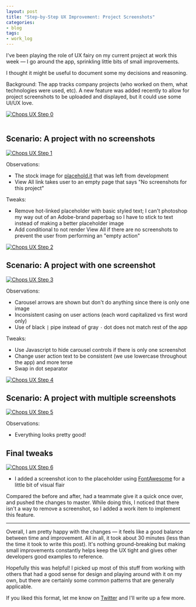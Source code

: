 ```yaml
---
layout: post
title: "Step-by-Step UX Improvement: Project Screenshots"
categories:
- blog
tags:
- work_log
---
```


I've been playing the role of UX fairy on my current project at work
this week &mdash; I go around the app, sprinkling little bits of
small improvements.

I thought it might be useful to document some my decisions and reasoning.

Background: The app tracks company projects (who worked on them, what
technologies were used, etc). A new feature was added recently to
allow for project screenshots to be uploaded and displayed, but it 
could use some UI/UX love.

<a href="{{site.url}}/static/chops-ux-step-0.png">
<img alt="Chops UX Step 0" src="{{site.url}}/static/chops-ux-step-0-thumb.png">
</a>

<br/>
<br/>

## Scenario: A project with no screenshots

<a href="{{site.url}}/static/chops-ux-step-1.png">
<img alt="Chops UX Step 1" src="{{site.url}}/static/chops-ux-step-1.png">
</a>

Observations: 

* The stock image for [placehold.it][ph] that was left from 
development
* View All link takes user to an empty page that says "No screenshots
for this project"

[ph]: http://placehold.it/

Tweaks:

* Remove hot-linked placeholder with basic styled text; I can't photoshop
my way out of an Adobe-brand paperbag so I have to stick to text instead of
making a better placeholder image
* Add conditional to not render View All if there are no screenshots to
prevent the user from performing an "empty action"

<a href="{{site.url}}/static/chops-ux-step-2.png">
<img alt="Chops UX Step 2" src="{{site.url}}/static/chops-ux-step-2.png">
</a>

## Scenario: A project with one screenshot
<a href="{{site.url}}/static/chops-ux-step-3.png">
<img alt="Chops UX Step 3" src="{{site.url}}/static/chops-ux-step-3.png">
</a>

Observations:

* Carousel arrows are shown but don't do anything since there is only one
image
* Inconsistent casing on user actions (each word capitalized vs first word
only)
* Use of black `|` pipe instead of gray `·` dot does not match rest of the
app

Tweaks:

* Use Javascript to hide carousel controls if there is only one screenshot
* Change user action text to be consistent (we use lowercase
throughout the app) and more terse
* Swap in dot separator

<a href="{{site.url}}/static/chops-ux-step-2a.png">
<img alt="Chops UX Step 4" src="{{site.url}}/static/chops-ux-step-2a.png">
</a>

## Scenario: A project with multiple screenshots
<a href="{{site.url}}/static/chops-ux-step-3.png">
<img alt="Chops UX Step 5" src="{{site.url}}/static/chops-ux-step-3a.png">
</a>

Observations:

* Everything looks pretty good!

## Final tweaks
<a href="{{site.url}}/static/chops-ux-step-4.png">
<img alt="Chops UX Step 6" src="{{site.url}}/static/chops-ux-step-4.png">
</a>

* I added a screenshot icon to the placeholder using [FontAwesome][fa] for a 
little bit of visual flair

[fa]: http://fortawesome.github.io/Font-Awesome/

Compared the before and after, had a teammate give it a quick once over,
and pushed the changes to master. While doing this, I noticed that there
isn't a way to remove a screenshot, so I added a work item to implement this
feature.

---

Overall, I am pretty happy with the changes &mdash; it feels like a good
balance between time and improvement. All in all, it took about 30 minutes 
(less than the time it took to write this post). It's nothing ground-breaking
but making small improvements constantly helps keep the UX tight and gives
other developers good examples to reference.

Hopefully this was helpful! I picked up most of this stuff from working
with others that had a good sense for design and playing around with it
on my own, but there are certainly some common patterns that are generally
applicable.

If you liked this format, let me know on [Twitter][tw] and I'll write up a few
more.

[tw]: https://twitter.com/_swanson
